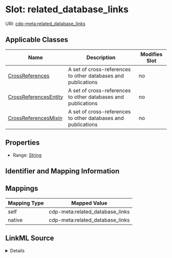 

# Slot: related_database_links

URI: [cdp-meta:related_database_links](metadatarelated_database_links)



<!-- no inheritance hierarchy -->





## Applicable Classes

| Name | Description | Modifies Slot |
| --- | --- | --- |
| [CrossReferences](CrossReferences.md) | A set of cross-references to other databases and publications |  no  |
| [CrossReferencesEntity](CrossReferencesEntity.md) | A set of cross-references to other databases and publications |  no  |
| [CrossReferencesMixin](CrossReferencesMixin.md) | A set of cross-references to other databases and publications |  no  |







## Properties

* Range: [String](String.md)





## Identifier and Mapping Information








## Mappings

| Mapping Type | Mapped Value |
| ---  | ---  |
| self | cdp-meta:related_database_links |
| native | cdp-meta:related_database_links |




## LinkML Source

<details>
```yaml
name: related_database_links
alias: related_database_links
domain_of:
- CrossReferences
- CrossReferencesEntity
- CrossReferencesMixin
range: string

```
</details>
